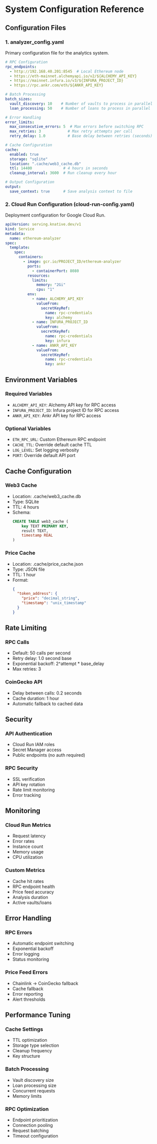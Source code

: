 # System Configuration Reference

## Configuration Files

### 1. analyzer_config.yaml
Primary configuration file for the analytics system.

```yaml
# RPC Configuration
rpc_endpoints:
  - http://192.168.40.201:8545  # Local Ethereum node
  - https://eth-mainnet.alchemyapi.io/v2/${ALCHEMY_API_KEY}
  - https://mainnet.infura.io/v3/${INFURA_PROJECT_ID}
  - https://rpc.ankr.com/eth/${ANKR_API_KEY}

# Batch Processing
batch_sizes:
  vault_discovery: 10    # Number of vaults to process in parallel
  loan_processing: 50    # Number of loans to process in parallel

# Error Handling
error_limits:
  max_consecutive_errors: 5  # Max errors before switching RPC
  max_retries: 3            # Max retry attempts per call
  retry_delay: 1.0          # Base delay between retries (seconds)

# Cache Configuration
cache:
  enabled: true
  storage: "sqlite"
  location: ".cache/web3_cache.db"
  ttl: 14400              # 4 hours in seconds
  cleanup_interval: 3600  # Run cleanup every hour

# Output Configuration
output:
  save_context: true      # Save analysis context to file
```

### 2. Cloud Run Configuration (cloud-run-config.yaml)
Deployment configuration for Google Cloud Run.

```yaml
apiVersion: serving.knative.dev/v1
kind: Service
metadata:
  name: ethereum-analyzer
spec:
  template:
    spec:
      containers:
        - image: gcr.io/PROJECT_ID/ethereum-analyzer
          ports:
            - containerPort: 8080
          resources:
            limits:
              memory: "2Gi"
              cpu: "1"
          env:
            - name: ALCHEMY_API_KEY
              valueFrom:
                secretKeyRef:
                  name: rpc-credentials
                  key: alchemy
            - name: INFURA_PROJECT_ID
              valueFrom:
                secretKeyRef:
                  name: rpc-credentials
                  key: infura
            - name: ANKR_API_KEY
              valueFrom:
                secretKeyRef:
                  name: rpc-credentials
                  key: ankr
```

## Environment Variables

### Required Variables
- `ALCHEMY_API_KEY`: Alchemy API key for RPC access
- `INFURA_PROJECT_ID`: Infura project ID for RPC access
- `ANKR_API_KEY`: Ankr API key for RPC access

### Optional Variables
- `ETH_RPC_URL`: Custom Ethereum RPC endpoint
- `CACHE_TTL`: Override default cache TTL
- `LOG_LEVEL`: Set logging verbosity
- `PORT`: Override default API port

## Cache Configuration

### Web3 Cache
- Location: .cache/web3_cache.db
- Type: SQLite
- TTL: 4 hours
- Schema:
  ```sql
  CREATE TABLE web3_cache (
      key TEXT PRIMARY KEY,
      result TEXT,
      timestamp REAL
  )
  ```

### Price Cache
- Location: .cache/price_cache.json
- Type: JSON file
- TTL: 1 hour
- Format:
  ```json
  {
    "token_address": {
      "price": "decimal_string",
      "timestamp": "unix_timestamp"
    }
  }
  ```

## Rate Limiting

### RPC Calls
- Default: 50 calls per second
- Retry delay: 1.0 second base
- Exponential backoff: 2^attempt * base_delay
- Max retries: 3

### CoinGecko API
- Delay between calls: 0.2 seconds
- Cache duration: 1 hour
- Automatic fallback to cached data

## Security

### API Authentication
- Cloud Run IAM roles
- Secret Manager access
- Public endpoints (no auth required)

### RPC Security
- SSL verification
- API key rotation
- Rate limit monitoring
- Error tracking

## Monitoring

### Cloud Run Metrics
- Request latency
- Error rates
- Instance count
- Memory usage
- CPU utilization

### Custom Metrics
- Cache hit rates
- RPC endpoint health
- Price feed accuracy
- Analysis duration
- Active vaults/loans

## Error Handling

### RPC Errors
- Automatic endpoint switching
- Exponential backoff
- Error logging
- Status monitoring

### Price Feed Errors
- Chainlink → CoinGecko fallback
- Cache fallback
- Error reporting
- Alert thresholds

## Performance Tuning

### Cache Settings
- TTL optimization
- Storage type selection
- Cleanup frequency
- Key structure

### Batch Processing
- Vault discovery size
- Loan processing size
- Concurrent requests
- Memory limits

### RPC Optimization
- Endpoint prioritization
- Connection pooling
- Request batching
- Timeout configuration